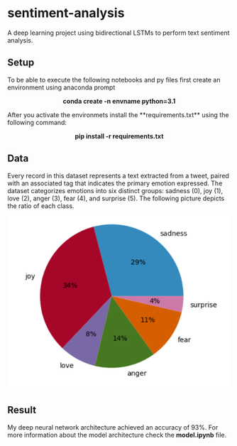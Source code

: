# sentiment-analysis
A deep learning project using bidirectional LSTMs to perform text sentiment analysis.

## Setup
To be able to execute the following notebooks and py files first create an environment using anaconda prompt <br>
<p align="center">                              
  <strong>conda create -n envname python=3.1</strong>
</p>
After you activate the environmets install the **requirements.txt** using the following command:
<p align="center">
  <strong>pip install -r requirements.txt</strong>
</p>

## Data
Every record in this dataset represents a text extracted from a tweet, paired with an associated tag that indicates the primary emotion expressed. The dataset categorizes emotions into six distinct groups: sadness (0), joy (1), love (2), anger (3), fear (4), and surprise (5). The following picture depicts the ratio of each class.

<p align='center'>
  <img width="500" src="img/sentiments-distribution.PNG" alt="Alt text" title="Classes Distribution">
</p>


## Result
My deep neural network architecture achieved an accuracy of 93%. For more information about the model architecture check the <strong>model.ipynb</strong> file.

